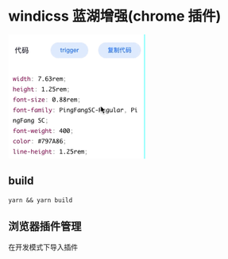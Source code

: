 # windicss 蓝湖增强(chrome 插件)

![sample](./resource/sample.gif)

## build

```shell
yarn && yarn build
```

## 浏览器插件管理

在开发模式下导入插件
